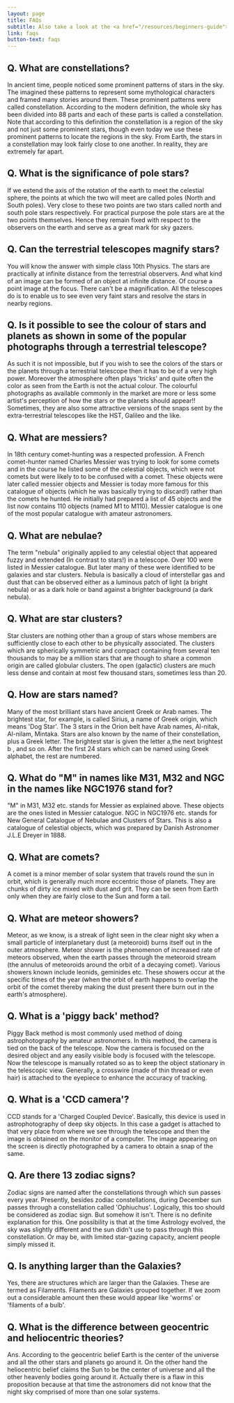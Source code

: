```yaml
---
layout: page
title: FAQs
subtitle: Also take a look at the <a href="/resources/beginners-guide">Beginner's Guide</a>.
link: faqs
button-text: faqs
---
```


## Q. What are constellations?

In ancient time, people noticed some prominent patterns of stars in the sky. The imagined these patterns to represent some mythological characters and framed many stories around them. These prominent patterns were called constellation. According to the modern definition, the whole sky has been divided into 88 parts and each of these parts is called a constellation. Note that according to this definition the constellation is a region of the sky and not just some prominent stars, though even today we use these prominent patterns to locate the regions in the sky. From Earth, the stars in a constellation may look fairly close to one another. In reality, they are extremely far apart.

## Q. What is the significance of pole stars?

If we extend the axis of the rotation of the earth to meet the celestial sphere, the points at which the two will meet are called poles (North and South poles). Very close to these two points are two stars called north and south pole stars respectively. For practical purpose the pole stars are at the two points themselves. Hence they remain fixed with respect to the observers on the earth and serve as a great mark for sky gazers.

## Q. Can the terrestrial telescopes magnify stars?

You will know the answer with simple class 10th Physics. The stars are practically at infinite distance from the terrestrial observers. And what kind of an image can be formed of an object at infinite distance. Of course a point image at the focus. There can't be a magnification. All the telescopes do is to enable us to see even very faint stars and resolve the stars in nearby regions.

## Q. Is it possible to see the colour of stars and planets as shown in some of the popular photographs through a terrestrial telescope?

As such it is not impossible, but if you wish to see the colors of the stars or the planets through a terrestrial telescope then it has to be of a very high power. Moreover the atmosphere often plays 'tricks' and quite often the color as seen from the Earth is not the actual colour. The colourful photographs as available commonly in the market are more or less some artist's perception of how the stars or the planets should appear!! Sometimes, they are also some attractive versions of the snaps sent by the extra-terrestrial telescopes like the HST, Galileo and the like.

## Q. What are messiers?

In 18th century comet-hunting was a respected profession. A French comet-hunter named Charles Messier was trying to look for some comets and in the course he listed some of the celestial objects, which were not comets but were likely to to be confused with a comet. These objects were later called messier objects and Messier is today more famous for this catalogue of objects (which he was basically trying to discard!) rather than the comets he hunted. He initially had prepared a list of 45 objects and the list now contains 110 objects (named M1 to M110). Messier catalogue is one of the most popular catalogue with amateur astronomers.

## Q. What are nebulae?

The term "nebula" originally applied to any celestial object that appeared fuzzy and extended (In contrast to stars!) in a telescope. Over 100 were listed in Messier catalogue. But later many of these were identified to be galaxies and star clusters. Nebula is basically a cloud of interstellar gas and dust that can be observed either as a luminous patch of light (a bright nebula) or as a dark hole or band against a brighter background (a dark nebula).

## Q. What are star clusters?

Star clusters are nothing other than a group of stars whose members are sufficiently close to each other to be physically associated. The clusters which are spherically symmetric and compact containing from several ten thousands to may be a million stars that are though to share a common origin are called globular clusters. The open (galactic) clusters are much less dense and contain at most few thousand stars, sometimes less than 20.

## Q. How are stars named?

Many of the most brilliant stars have ancient Greek or Arab names. The brightest star, for example, is called Sirius, a name of Greek origin, which means 'Dog Star'. The 3 stars in the Orion belt have Arab names, Al-nitak, Al-nilam, Mintaka. Stars are also known by the name of their constellation, plus a Greek letter. The brightest star is given the letter a,the next brightest b , and so on. After the first 24 stars which can be named using Greek alphabet, the rest are numbered.

## Q. What do "M" in names like M31, M32 and NGC in the names like NGC1976 stand for?

"M" in M31, M32 etc. stands for Messier as explained above. These objects are the ones listed in Messier catalogue. NGC in NGC1976 etc. stands for New General Catalogue of Nebulae and Clusters of Stars. This is also a catalogue of celestial objects, which was prepared by Danish Astronomer J.L.E Dreyer in 1888.

## Q. What are comets?

A comet is a minor member of solar system that travels round the sun in orbit, which is generally much more eccentric those of planets. They are chunks of dirty ice mixed with dust and grit. They can be seen from Earth only when they are fairly close to the Sun and form a tail.

## Q. What are meteor showers?

Meteor, as we know, is a streak of light seen in the clear night sky when a small particle of interplanetary dust (a meteoroid) burns itself out in the outer atmosphere. Meteor shower is the phenomenon of increased rate of meteors observed, when the earth passes through the meteoroid stream (the annulus of meteoroids around the orbit of a decaying comet). Various showers known include leonids, geminides etc. These showers occur at the specific times of the year (when the orbit of earth happens to overlap the orbit of the comet thereby making the dust present there burn out in the earth's atmosphere).

## Q. What is a 'piggy back' method?

Piggy Back method is most commonly used method of doing astrophotography by amateur astronomers. In this method, the camera is tied on the back of the telescope. Now the camera is focused on the desired object and any easily visible body is focused with the telescope. Now the telescope is manually rotated so as to keep the object stationary in the telescopic view. Generally, a crosswire (made of thin thread or even hair) is attached to the eyepiece to enhance the accuracy of tracking.

## Q. What is a 'CCD camera'?

CCD stands for a 'Charged Coupled Device'. Basically, this device is used in astrophotography of deep sky objects. In this case a gadget is attached to that very place from where we see through the telescope and then the image is obtained on the monitor of a computer. The image appearing on the screen is directly photographed by a camera to obtain a snap of the same.

## Q. Are there 13 zodiac signs?

Zodiac signs are named after the constellations through which sun passes every year. Presently, besides zodiac constellations, during December sun passes through a constellation called 'Ophiuchus'. Logically, this too should be considered as zodiac sign. But somehow it isn't. There is no definite explanation for this. One possibility is that at the time Astrology evolved, the sky was slightly different and the sun didn't use to pass through this constellation. Or may be, with limited star-gazing capacity, ancient people simply missed it.

## Q. Is anything larger than the Galaxies?

Yes, there are structures which are larger than the Galaxies. These are termed as Filaments. Filaments are Galaxies grouped together. If we zoom out a considerable amount then these would appear like 'worms' or 'filaments of a bulb'.

## Q. What is the difference between geocentric and heliocentric theories?

Ans. According to the geocentric belief Earth is the center of the universe and all the other stars and planets go around it. On the other hand the heliocentric belief claims the Sun to be the center of universe and all the other heavenly bodies going around it. Actually there is a flaw in this proposition because at that time the astronomers did not know that the night sky comprised of more than one solar systems.
